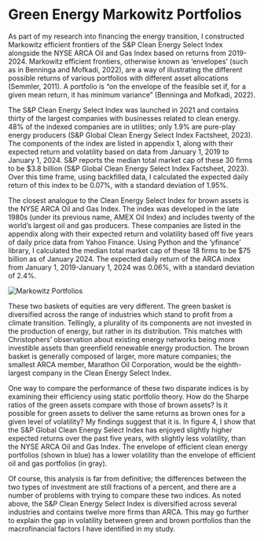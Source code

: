 # Green Energy Markowitz Portfolios
As part of my research into financing the energy transition, I constructed Markowitz efficient frontiers of the S&P Clean Energy Select Index alongside the NYSE ARCA Oil and Gas Index based on returns from 2019-2024. Markowitz efficient frontiers, otherwise known as ‘envelopes’ (such as in Benninga and Mofkadi, 2022), are a way of illustrating the different possible returns of various portfolios with different asset allocations (Semmler, 2011). A portfolio is “on the envelope of the feasible set if, for a given mean return, it has minimum variance” (Benninga and Mofkadi, 2022). 

The S&P Clean Energy Select Index was launched in 2021 and contains thirty of the largest companies with businesses related to clean energy. 48% of the indexed companies are in utilities; only 1.9% are pure-play energy producers (S&P Global Clean Energy Select Index Factsheet, 2023). The components of the index are listed in appendix 1, along with their expected return and volatility based on data from January 1, 2019 to January 1, 2024. S&P reports the median total market cap of these 30 firms to be $3.8 billion (S&P Global Clean Energy Select Index Factsheet, 2023). Over this time frame, using backfilled data, I calculated the expected daily return of this index to be 0.07%, with a standard deviation of 1.95%.

The closest analogue to the Clean Energy Select Index for brown assets is the NYSE ARCA Oil and Gas Index. The index was developed in the late 1980s (under its previous name, AMEX Oil Index) and includes twenty of the world’s largest oil and gas producers. These companies are listed in the appendix along with their expected return and volatility based off five years of daily price data from Yahoo Finance. Using Python and the ‘yfinance’ library, I calculated the median total market cap of these 18 firms to be $75 billion as of January 2024. The expected daily return of the ARCA index from January 1, 2019-January 1, 2024 was 0.06%, with a standard deviation of 2.4%.


![Markowitz Portfolios](https://github.com/Patrick-Cleary/Green_Energy_Markowitz_Portfolios/assets/162040488/901284f7-594d-4587-83b8-e6c31112af7b)

These two baskets of equities are very different. The green basket is diversified across the range of industries which stand to profit from a climate transition. Tellingly, a plurality of its components are not invested in the production of energy, but rather in its distribution. This matches with Christophers’ observation about existing energy networks being more investible assets than greenfield renewable energy production. The brown basket is generally composed of larger, more mature companies; the smallest ARCA member, Marathon Oil Corporation, would be the eighth-largest company in the Clean Energy Select Index. 

One way to compare the performance of these two disparate indices is by examining their efficiency using static portfolio theory. How do the Sharpe ratios of the green assets compare with those of brown assets? Is it possible for green assets to deliver the same returns as brown ones for a given level of volatility? My findings suggest that it is. In figure 4, I show that the S&P Global Clean Energy Select Index has enjoyed slightly higher expected returns over the past five years, with slightly less volatility, than the NYSE ARCA Oil and Gas Index. The envelope of efficient clean energy portfolios (shown in blue) has a lower volatility than the envelope of efficient oil and gas portfolios (in gray).

Of course, this analysis is far from definitive; the differences between the two types of investment are still fractions of a percent, and there are a number of problems with trying to compare these two indices. As noted above, the S&P Clean Energy Select Index is diversified across several industries and contains twelve more firms than ARCA. This may go further to explain the gap in volatility between green and brown portfolios than the macrofinancial factors I have identified in my study. 
